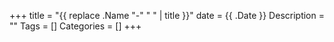 +++
title = "{{ replace .Name "-" " " | title }}"
date = {{ .Date }}
Description = ""
Tags = []
Categories = []
+++
